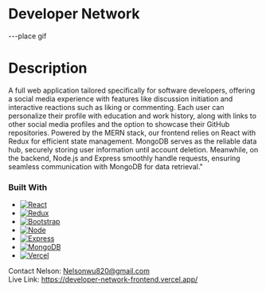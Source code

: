 # Developer Network
---place gif

# Description
A full web application tailored specifically for software developers, offering a social media experience with features like discussion initiation and interactive reactions such as liking or commenting. Each user can personalize their profile with education and work history, along with links to other social media profiles and the option to showcase their GitHub repositories. Powered by the MERN stack, our frontend relies on React with Redux for efficient state management. MongoDB serves as the reliable data hub, securely storing user information until account deletion. Meanwhile, on the backend, Node.js and Express smoothly handle requests, ensuring seamless communication with MongoDB for data retrieval."

### Built With

* [![React][React.js]][React-url]
* [![Redux][Redux.js]][Redux-url]
* [![Bootstrap][Bootstrap.com]][Bootstrap-url]
* [![Node][Node.js]][Node-url]
* [![Express][Express.js]][Express-url]
* [![MongoDB][MongoDB.com]][MongoDB-url]
* [![Vercel][Vercel.com]][Vercel-url]


Contact
Nelson: Nelsonwu820@gmail.com <br />
Live Link: https://developer-network-frontend.vercel.app/

<!-- MARKDOWN LINKS & IMAGES -->
[React.js]: https://img.shields.io/badge/React-20232A?style=for-the-badge&logo=react&logoColor=61DAFB
[React-url]: https://reactjs.org/
[Redux.js]: https://img.shields.io/badge/Redux-764ABC?logo=redux&logoColor=fff
[Redux-url]: https://redux.js.org/
[Bootstrap.com]: https://img.shields.io/badge/Bootstrap-563D7C?style=for-the-badge&logo=bootstrap&logoColor=white
[Bootstrap-url]: https://getbootstrap.com
[Node.js]: https://img.shields.io/badge/Node.js-6DA55F?logo=node.js&logoColor=white
[Node-url]: https://nodejs.org/
[Express.js]: https://img.shields.io/badge/Express.js-%23404d59.svg?logo=express&logoColor=%2361DAFB
[Express-url]: https://expressjs.com/
[MongoDB.com]: https://img.shields.io/badge/MongoDB-%234ea94b.svg?logo=mongodb&logoColor=white
[MongoDB-url]: https://www.mongodb.com/
[Vercel.com]: https://img.shields.io/badge/Vercel-%23000000.svg?logo=vercel&logoColor=white
[Vercel-url]: https://vercel.com/

